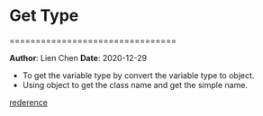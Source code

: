 # Get Type
================================

**Author**: Lien Chen  **Date**: 2020-12-29

* To get the variable type by convert the variable type to object.
* Using object to get the class name and get the simple name.

[rederence](https://stackoverflow.com/questions/2674554/how-do-you-know-a-variable-type-in-java)